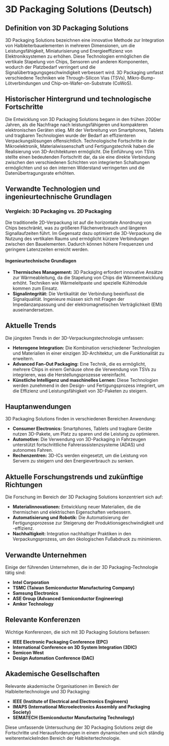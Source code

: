 # 3D Packaging Solutions (Deutsch)

## Definition von 3D Packaging Solutions

3D Packaging Solutions bezeichnen eine innovative Methode zur Integration von Halbleiterbauelementen in mehreren Dimensionen, um die Leistungsfähigkeit, Miniaturisierung und Energieeffizienz von Elektroniksystemen zu erhöhen. Diese Technologien ermöglichen die vertikale Stapelung von Chips, Sensoren und anderen Komponenten, wodurch der Platzbedarf verringert und die Signalübertragungsgeschwindigkeit verbessert wird. 3D Packaging umfasst verschiedene Techniken wie Through-Silicon Vias (TSVs), Mikro-Bump-Lötverbindungen und Chip-on-Wafer-on-Substrate (CoWoS).

## Historischer Hintergrund und technologische Fortschritte

Die Entwicklung von 3D Packaging Solutions begann in den frühen 2000er Jahren, als die Nachfrage nach leistungsfähigeren und kompakteren elektronischen Geräten stieg. Mit der Verbreitung von Smartphones, Tablets und tragbaren Technologien wurde der Bedarf an effizienteren Verpackungslösungen offensichtlich. Technologische Fortschritte in der Mikroelektronik, Materialwissenschaft und Fertigungstechnik haben die Realisierung von 3D-Architekturen ermöglicht. Die Einführung von TSVs stellte einen bedeutenden Fortschritt dar, da sie eine direkte Verbindung zwischen den verschiedenen Schichten von integrierten Schaltungen ermöglichten und so den internen Widerstand verringerten und die Datenübertragungsrate erhöhten.

## Verwandte Technologien und ingenieurtechnische Grundlagen

### Vergleich: 3D Packaging vs. 2D Packaging

Die traditionelle 2D-Verpackung ist auf die horizontale Anordnung von Chips beschränkt, was zu größeren Flächenverbrauch und längeren Signallaufzeiten führt. Im Gegensatz dazu optimiert die 3D-Verpackung die Nutzung des vertikalen Raums und ermöglicht kürzere Verbindungen zwischen den Bauelementen. Dadurch können höhere Frequenzen und geringere Latenzzeiten erreicht werden.

#### Ingenieurtechnische Grundlagen

- **Thermisches Management:** 3D Packaging erfordert innovative Ansätze zur Wärmeableitung, da die Stapelung von Chips die Wärmeentwicklung erhöht. Techniken wie Wärmeleitpaste und spezielle Kühlmodule kommen zum Einsatz.
- **Signalintegrität:** Die Vertikalität der Verbindung beeinflusst die Signalqualität. Ingenieure müssen sich mit Fragen der Impedanzanpassung und der elektromagnetischen Verträglichkeit (EMI) auseinandersetzen.

## Aktuelle Trends

Die jüngsten Trends in der 3D-Verpackungstechnologie umfassen:

- **Heterogene Integration:** Die Kombination verschiedener Technologien und Materialien in einer einzigen 3D-Architektur, um die Funktionalität zu erweitern.
- **Advanced Fan-Out Packaging:** Eine Technik, die es ermöglicht, mehrere Chips in einem Gehäuse ohne die Verwendung von TSVs zu integrieren, was die Herstellungsprozesse vereinfacht.
- **Künstliche Intelligenz und maschinelles Lernen:** Diese Technologien werden zunehmend in den Design- und Fertigungsprozess integriert, um die Effizienz und Leistungsfähigkeit von 3D-Paketen zu steigern.

## Hauptanwendungen

3D Packaging Solutions finden in verschiedenen Bereichen Anwendung:

- **Consumer Electronics:** Smartphones, Tablets und tragbare Geräte nutzen 3D-Pakete, um Platz zu sparen und die Leistung zu optimieren.
- **Automotive:** Die Verwendung von 3D-Packaging in Fahrzeugen unterstützt fortschrittliche Fahrerassistenzsysteme (ADAS) und autonomes Fahren.
- **Rechenzentren:** 3D-ICs werden eingesetzt, um die Leistung von Servern zu steigern und den Energieverbrauch zu senken.

## Aktuelle Forschungstrends und zukünftige Richtungen

Die Forschung im Bereich der 3D Packaging Solutions konzentriert sich auf:

- **Materialinnovationen:** Entwicklung neuer Materialien, die die thermischen und elektrischen Eigenschaften verbessern.
- **Automatisierung und Robotik:** Die Automatisierung der Fertigungsprozesse zur Steigerung der Produktionsgeschwindigkeit und -effizienz.
- **Nachhaltigkeit:** Integration nachhaltiger Praktiken in den Verpackungsprozess, um den ökologischen Fußabdruck zu minimieren.

## Verwandte Unternehmen

Einige der führenden Unternehmen, die in der 3D Packaging-Technologie tätig sind:

- **Intel Corporation**
- **TSMC (Taiwan Semiconductor Manufacturing Company)**
- **Samsung Electronics**
- **ASE Group (Advanced Semiconductor Engineering)**
- **Amkor Technology**

## Relevante Konferenzen

Wichtige Konferenzen, die sich mit 3D Packaging Solutions befassen:

- **IEEE Electronic Packaging Conference (EPC)**
- **International Conference on 3D System Integration (3DIC)**
- **Semicon West**
- **Design Automation Conference (DAC)**

## Akademische Gesellschaften

Relevante akademische Organisationen im Bereich der Halbleitertechnologie und 3D Packaging:

- **IEEE (Institute of Electrical and Electronics Engineers)**
- **IMAPS (International Microelectronics Assembly and Packaging Society)**
- **SEMATECH (Semiconductor Manufacturing Technology)**

Diese umfassende Untersuchung der 3D Packaging Solutions zeigt die Fortschritte und Herausforderungen in einem dynamischen und sich ständig weiterentwickelnden Bereich der Halbleitertechnologie.